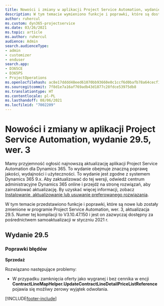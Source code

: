 ```yaml
---
title: Nowości i zmiany w aplikacji Project Service Automation, wydanie 29.5, poprawka, wer. 3
description: W tym temacie wymieniono funkcje i poprawki, które są dostępne w aktualizacji Project Service Automation, wydanie 29.5, poprawka wersja 3.
author: ruhercul
ms.custom: dyn365-projectservice
ms.date: 03/26/2021
ms.topic: article
ms.author: ruhercul
audience: Admin
search.audienceType:
- admin
- customizer
- enduser
search.app:
- D365CE
- D365PS
- ProjectOperations
ms.openlocfilehash: ac8e17dddd48eed61070bb93660e0c1ccf6d0bafb78a64cecf1b6ab45da7d1a9
ms.sourcegitcommit: 7f8d1e7a16af769adb43d1877c28fdce53975db8
ms.translationtype: HT
ms.contentlocale: pl-PL
ms.lasthandoff: 08/06/2021
ms.locfileid: "7002209"
---
```

# <a name="whats-new-or-changed-in-project-service-automation-update-release-295-v3"></a>Nowości i zmiany w aplikacji Project Service Automation, wydanie 29.5, wer. 3

Mamy przyjemność ogłosić najnowszą aktualizację aplikacji Project Service Automation dla Dynamics 365. To wydanie obejmuje znaczną poprawę jakości, wydajności i użyteczności. To wydanie jest zgodne z systemem Dynamics 365 9.x. Aby zaktualizować do tej wersji, odwiedź centrum administracyjne Dynamics 365 online i przejdź na stronę rozwiązań, aby zainstalować aktualizację. By uzyskać więcej informacji, zobacz [Instalowanie, aktualizowanie lub usuwanie preferowanego rozwiązania](/power-platform/admin/install-remove-preferred-solution.md).

W tym temacie przedstawiono funkcje i poprawki, które są nowe lub zostały zmienione w programie Project Service Automation, wer. 3, aktualizacja 29.5. Numer tej kompilacji to V3.10.47.150 i jest on zazwyczaj dostępny za pośrednictwem samoaktualizacji w styczniu 2021 r.

## <a name="update-release-295"></a>Wydanie 29.5

### <a name="bug-fixes"></a>Poprawki błędów


**Sprzedaż**

Rozwiązano następujące problemy:

- W przypadku zamknięcia oferty jako wygranej i bez cennika w encji **ContractLineMapHelper.UpdateContractLineDetailPriceListReference** pojawia się możliwy zerowy wyjątek odwołania.


[!INCLUDE[footer-include](../includes/footer-banner.md)]

